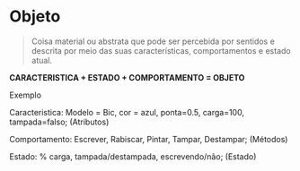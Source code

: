# Objeto
> Coisa material ou abstrata que pode ser percebida por sentidos e descrita por meio das suas características, comportamentos e estado atual.


**CARACTERISTICA + ESTADO + COMPORTAMENTO = OBJETO**


Exemplo


Caracteristica: Modelo = Bic, cor = azul, ponta=0.5, carga=100, tampada=falso;
(Atributos)


Comportamento: Escrever, Rabiscar, Pintar, Tampar, Destampar;
(Métodos)


Estado: % carga, tampada/destampada, escrevendo/não;
(Estado)



